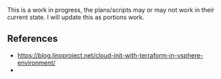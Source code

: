This is a work in progress, the plans/scripts may or may not work in their current state.  I will update this as portions work.

## References
- https://blog.linoproject.net/cloud-init-with-terraform-in-vsphere-environment/
- 